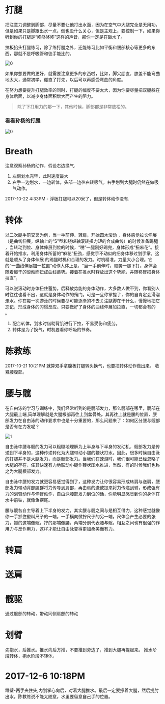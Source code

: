 # 打腿

把注意力调整到脚部，尽量不要让他打出水面，因为在空气中大腿完全是无用功，但是如果只是脚跟出水一点，倒也没什么关心，但是主观上，要控制一下，如果你听到你的打腿是“咚咚咚咚”这样的声音，那你一定是在砸水了。

扶板抬头打腿练习，除了练打腿之外，还能练习比如平衡和腰部核心等更多的东西，那就不是呼吸管和徒手能比的。

![0](https://user-images.githubusercontent.com/5669954/31852665-3bd41096-b6ae-11e7-8553-d1b4304b08f3.gif)


如果你想要做的更好，就需要注意更多的东西啦，比如，脚尖绷直，膝盖不能弯曲地太大，通常初学，绷直了打先，以后可以再感受弯曲的角度。

在努力想要提升打腿效率的同时，打腿的幅度不要太大，因为你要尽量把双腿躲在身体后面，以减少身体面积增大而产生的阻力。

> 除了下打用力的那一下，其他时候，脚部都是非常放松的。



### 看看孙杨的打腿

![0](https://user-images.githubusercontent.com/5669954/31852714-05691d52-b6af-11e7-931b-4735cb8809c7.gif)

# Breath

注意观察孙杨的动作，假设右边换气.

1. 左侧划水完毕，此时速度最大
2. 右手一边划水，一边转体，头部一边往右转吸气。右手划到大腿时仍然在做吸气动作。

2017-10-22 4:33PM - 浮板打腿可以20米了，但是转体动作没有.

# 转体

以二次腿手前交叉为例，当一手前伸、转肩，开始圆木滚动 ，身体感觉拉长伸展（是曲线伸展，纵轴上的“S"型和绕纵轴滚转扭力矩的合成曲线）的时候准备踢腿 ，当转动到位、身体伸展到位的时候，“啪”一腿刚好踢完，身体形成“扭麻花”。接着开始推水，利用身体所蓄的“麻花”扭劲，感觉手不动似的把身体移过划手掌，这就是顺从了身体伸展 的踢腿时机和合理的发力。时机精准，力量大小合理。它的“一曲线伸展加一拉直”动作大体上是，“当一手前伸时，顺势一腿下打，身体会随着躯干的滚动而扭成曲线蓄势。接着在推水时释放出这个势能，并随移臂把身体拉直”。

可以说滚动时身体扭住蓄势，后释放势能的身体动作，大多数人做不到，你看别人时往往也看不出，这就是身体动作的窍门。可是一旦你掌握了，你的自肯定会滑溜走水。你在每一次游泳的时候要尽可能逐渐的不去关注腿脚在干什么，慢慢地把它忘记，形成身体的习惯反应。只要做好了身体的曲线伸展加拉直，一切都会有的 。

1. 配合转体，划水时借助背肌进行下拉，不易受伤和疲劳。
2. 转体是为了换气，时机要看你呼吸的节奏。

# 陈教练

2017-10-21 10:21PM 就算双手拿腹板打腿转头换气，也要把转体动作做出来。
收紧腰腹部。

# 腰与髋

在自由泳的学习与训练中，我们经常听到的是髋部发力，那么髋部在哪里，髋部在大腿最上端,简单理解就是大腿根部再往上到盆骨处。其再往上就是腰的位置，腰部发力在自由泳的动作要求中也是十分重要的，那么问题来了：如何区分腰与髋部是否有在力发呢？

![1](https://user-images.githubusercontent.com/5669954/31852855-078a649e-b6b2-11e7-8e93-f8d0d09a7b35.jpeg)

自由泳中腰与髋的发力可以粗糙地理解为上半身与下半身的发动机，髋部发力是传递到下半身的，这种传递转化为大腿带动小腿的鞭状打水。因此，很多时候自由泳的打腿并不是大腿发力，而是髋部发力。当我们在速游时，我们很可能已经忽略了大腿的存在，任其快速有力地联动小腿作鞭状压水推进，当然，有的时候我们也称之为大腿根部发力。

自由泳中腰的发力就更容易感觉得到了，这种发力让你很容易形成转肩与送肩，腰部发力带动背部肌群将力传导到肩部，再由肩的送或提来将力传递到臂，形成强有力的划臂动作与伸臂动作，自由泳腰部发力到位的话，你能明显感觉到你的身体在水中前钻，就像鱼摆尾。

腰与髋各自主导着上下半身的发力，其实腰与髋之间与是相互借力，这种感觉就像你一手抓住塑料尺子的一端，一手横向微拧尺子的另一端，尺体会产生必要的张力，抓的这端像髋，拧的那端像腰，两端分别代表腰与髋，相互之间也有很强的作用力与反作用力，这样才能让自由泳变得更加柔美而有力。

# 转肩

# 送肩

# 髋驱

通过髋部的转动，带动同侧肩部的转动

# 划臂

先抱水，后推水。推水向后方推，不要推到旁边了，推到大腿再提起来。
推水阶段转体，抱水阶段不转体。

# 2017-12-6 10:18PM

蹬壁-两手夹住头,内划掌心向后，对着大腿推水。最后一定要擦着大腿，然后提肘出水。陈教练说不能太随意，水里要留意自己手的位置。